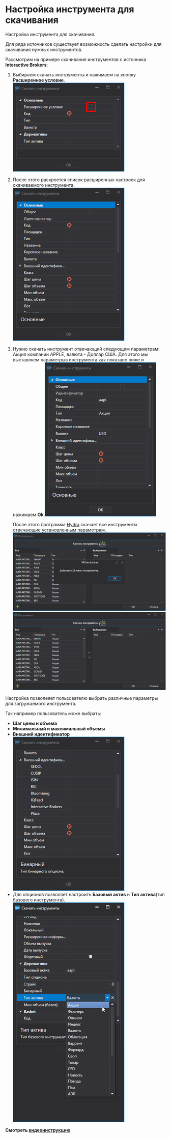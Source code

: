 # Настройка инструмента для скачивания

Настройка инструмента для скачивания.

Для ряда источников существует возможность сделать настройки для скачивания нужных инструментов.

Рассмотрим на примере скачивания инструментов с источника **Interactive Brokers**: 

1. Выбираем скачать инструменты и нажимаем на кнопку **Расширенное условие**.![hydra choose securitiy](../../../images/hydra_choose_securitiy.png)
2. После этого раскроется список расширенных настроек для скачиваемого инструмента.![hydra choose securitiy 00](../../../images/hydra_choose_securitiy_00.png)
3. Нужно скачать инструмент отвечающий следующим параметрам: Акция компании APPLE, валюта \- Доллар США. Для этого мы выставляем параметрыв инструмента как показано ниже и нажимаем **Ok**.![hydra choose securitiy 01](../../../images/hydra_choose_securitiy_01.png)

   После этого программа [Hydra](../../hydra.md) скачает все инструменты отвечающие установленным параметрам. ![hydra choose securitiy 02](../../../images/hydra_choose_securitiy_02.png)![hydra choose securitiy 03](../../../images/hydra_choose_securitiy_03.png)

Настройка позволеяет пользователю выбрать различные параметры для загружаемого инструмента. 

Так например пользователь може выбрать:

- **Шаг цены и объема**
- **Минимальный и максимальный объемы**
- **Внешний идентификатор** ![hydra choose securitiy 04](../../../images/hydra_choose_securitiy_04.png)
- Для опционов позволяет настроить **Базовый актив** и **Тип актива**(тип базового инструмента).![hydra choose securitiy 05](../../../images/hydra_choose_securitiy_05.png)

**Смотреть [видеоинструкцию](../videos/instruments_downloading.md)**
